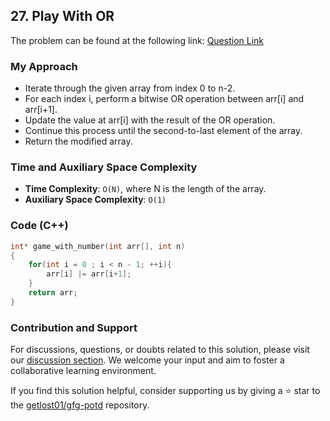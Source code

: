 ## 27. Play With OR
The problem can be found at the following link: [Question Link](https://www.geeksforgeeks.org/problems/play-with-or5515/1)

### My Approach
- Iterate through the given array from index 0 to n-2.
- For each index i, perform a bitwise OR operation between arr[i] and arr[i+1].
- Update the value at arr[i] with the result of the OR operation.
- Continue this process until the second-to-last element of the array.
- Return the modified array.

### Time and Auxiliary Space Complexity

- **Time Complexity**: `O(N)`, where N is the length of the array.
- **Auxiliary Space Complexity**: `O(1)`

### Code (C++)
```cpp
int* game_with_number(int arr[], int n)
{
    for(int i = 0 ; i < n - 1; ++i){
        arr[i] |= arr[i+1];
    }
    return arr;
}
```

### Contribution and Support

For discussions, questions, or doubts related to this solution, please visit our [discussion section](https://github.com/getlost01/gfg-potd/discussions). We welcome your input and aim to foster a collaborative learning environment.

If you find this solution helpful, consider supporting us by giving a ⭐ star to the [getlost01/gfg-potd](https://github.com/getlost01/gfg-potd) repository.

